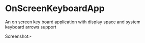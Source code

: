 # OnScreenKeyboardApp
An on screen key board application with display space and system keyboard arrows support

Screenshot:-
    

